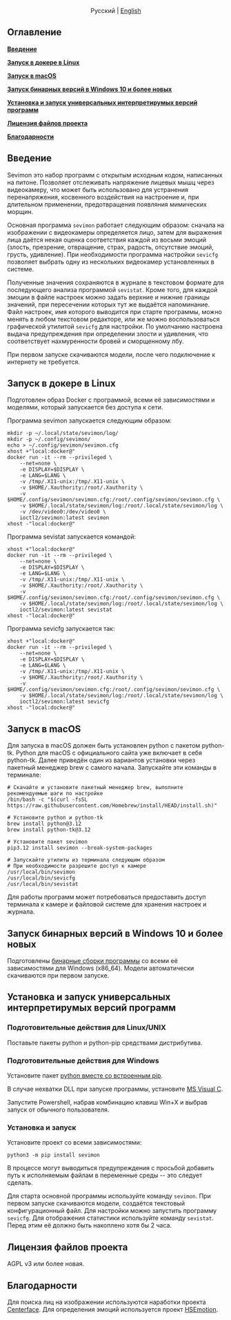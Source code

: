 <div align="center">

Русский | [English](README.md)

</div>

## Оглавление
**[Введение](#Введение)**

**[Запуск в докере в Linux](#запуск-в-докере-в-linux)**

**[Запуск в macOS](#Запуск-в-macOS)**

**[Запуск бинарных версий в Windows 10 и более новых](#запуск-бинарных-версий-в-Windows-10-и-более-новых)**

**[Установка и запуск универсальных интерпретирумых версий программ](#установка-и-запуск-универсальных-интерпретирумых-версий-программ)**

**[Лицензия файлов проекта](#лицензия-файлов-проекта)**

**[Благодарности](#благодарности)**

## Введение

Sevimon это набор программ с открытым исходным кодом, написанных на питоне. Позволяет отслеживать напряжение лицевых мышц через видеокамеру, что может быть использовано для устранения перенапряжения, косвенного воздействия на настроение и, при длительном применении, предотвращения появляния мимических морщин.

Основная программа `sevimon` работает следующим образом: сначала на изображении с видеокамеры определяется лицо, затем для выражения лица даётся некая оценка соответствия каждой из восьми эмоций (злость, презрение, отвращение, страх, радость, отсутствие эмоций, грусть, удивление). При необходимости программа настройки `sevicfg` позволяет выбрать одну из нескольких видеокамер установленных в системе.

Полученные значения сохраняются в журнале в текстовом формате для последующего анализа программой `sevistat`.
Кроме того, для каждой эмоции в файле настроек можно задать верхние и нижние границы значений, при пересечении которых тут же выдаётся напоминание.
Файл настроек, имя которого выводится при старте программы, можно менять в любом текстовом редакторе, или же можно воспользоваться графической утилитой `sevicfg` для настройки. По умолчанию настроена выдача предупреждения при определении злости и удивления, что соответствует нахмуренности бровей и сморщенному лбу.

При первом запуске скачиваются модели, после чего подключение к интернету не требуется.

## Запуск в докере в Linux
Подготовлен образ Docker с программой, всеми её зависимостями и моделями, который запускается без доступа к сети.

Программа sevimon запускается следующим образом:
```shell
mkdir -p ~/.local/state/sevimon/log/
mkdir -p ~/.config/sevimon/
echo > ~/.config/sevimon/sevimon.cfg
xhost +"local:docker@"
docker run -it --rm --privileged \
    --net=none \
    -e DISPLAY=$DISPLAY \
    -e LANG=$LANG \
    -v /tmp/.X11-unix:/tmp/.X11-unix \
    -v $HOME/.Xauthority:/root/.Xauthority \
    -v $HOME/.config/sevimon/sevimon.cfg:/root/.config/sevimon/sevimon.cfg \
    -v $HOME/.local/state/sevimon/log:/root/.local/state/sevimon/log \
    -v /dev/video0:/dev/video0 \
    ioctl2/sevimon:latest sevimon
xhost -"local:docker@"
```
Программа sevistat запускается командой:
```shell
xhost +"local:docker@"
docker run -it --rm --privileged \
    --net=none \
    -e DISPLAY=$DISPLAY \
    -e LANG=$LANG \
    -v /tmp/.X11-unix:/tmp/.X11-unix \
    -v $HOME/.Xauthority:/root/.Xauthority \
    -v $HOME/.config/sevimon/sevimon.cfg:/root/.config/sevimon/sevimon.cfg \
    -v $HOME/.local/state/sevimon/log:/root/.local/state/sevimon/log \
    ioctl2/sevimon:latest sevistat
xhost -"local:docker@"
```
Программа sevicfg запускается так:
```shell
xhost +"local:docker@"
docker run -it --rm --privileged \
    --net=none \
    -e DISPLAY=$DISPLAY \
    -e LANG=$LANG \
    -v /tmp/.X11-unix:/tmp/.X11-unix \
    -v $HOME/.Xauthority:/root/.Xauthority \
    -v $HOME/.config/sevimon/sevimon.cfg:/root/.config/sevimon/sevimon.cfg \
    -v $HOME/.local/state/sevimon/log:/root/.local/state/sevimon/log \
    ioctl2/sevimon:latest sevicfg
xhost -"local:docker@"
```

## Запуск в macOS
Для запуска в macOS должен быть установлен python с пакетом python-tk. Python для macOS с официального сайта уже включает в себя python-tk. Далее приведён один из вариантов установки через пакетный менеджер brew с самого начала. Запускайте эти команды в терминале:
```shell
# Скачайте и установите пакетный менеджер brew, выполните рекомендуемые шаги по настройке
/bin/bash -c "$(curl -fsSL https://raw.githubusercontent.com/Homebrew/install/HEAD/install.sh)"

# Установите python и python-tk
brew install python@3.12
brew install python-tk@3.12

# Установите пакет sevimon
pip3.12 install sevimon --break-system-packages

# Запускайте утилиты из терминала следующим образом
# При необходимости разрешите доступ к камере
/usr/local/bin/sevimon
/usr/local/bin/sevicfg
/usr/local/bin/sevistat
```

Для работы программ может потребоваться предоставить доступ терминала к камере и файловой системе для хранения настроек и журнала.

## Запуск бинарных версий в Windows 10 и более новых
Подготовлены [бинарные сборки программы](https://github.com/ioctl-user/sevimon/releases/download/v0.2/sevimon_win10_v0.2.zip) со всеми её зависимостями для Windows (x86\_64). Модели автоматически скачиваются при первом запуске.

## Установка и запуск универсальных интерпретирумых версий программ
### Подготовительные действия для Linux/UNIX
Поставьте пакеты python и python-pip средствами дистрибутива.

### Подготовительные действия для Windows 
Установите пакет [python вместе со встроенным pip](https://www.python.org/downloads/windows/).

В случае нехватки DLL при запуске программы, установите [MS Visual C](https://learn.microsoft.com/cpp/windows/latest-supported-vc-redist).

Запустите Powershell, набрав комбинацию клавиш Win+X и выбрав запуск от обычного пользователя.

### Установка и запуск

Установите проект со всеми зависимостями:
```shell
python3 -m pip install sevimon
```

В процессе могут выводиться предупреждения с просьбой добавить путь к исполняемым файлам в переменные среды -- это следует сделать.

Для старта основной программы используйте команду `sevimon`. При первом запуске скачиваются модели, создаётся текстовый конфигурационный файл.
Для настройки можно запустить программу `sevicfg`.
Для отображения статистики используйте команду `sevistat`. Перед этим её должно быть накоплено хотя бы 2 часа.

## Лицензия файлов проекта

AGPL v3 или более новая.

## Благодарности

Для поиска лиц на изображении используются наработки проекта [Centerface](https://github.com/Star-Clouds/CenterFace/blob/master/prj-python/).
Для определения эмоций используется проект [HSEmotion](https://github.com/HSE-asavchenko/face-emotion-recognition).
